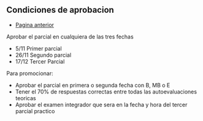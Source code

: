 ## Condiciones de aprobacion

- [Pagina anterior](/OO1/)

Aprobar el parcial en cualquiera de las tres fechas

- 5/11 Primer parcial
- 26/11 Segundo parcial
- 17/12 Tercer Parcial

Para promocionar: 
- Aprobar el parcial en primera o segunda fecha con B, MB o E
- Tener el 70% de respuestas correctas entre todas las autoevaluaciones teoricas 
- Aprobar el examen integrador que sera en la fecha y hora del tercer parcial practico